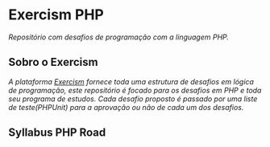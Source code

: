 # Exercism PHP

_Repositório com desafios de programação com a linguagem PHP._


## Sobro o Exercism

_A plataforma [Exercism](https://exercism.org/) fornece toda uma estrutura de desafios em lógica de programação, este repositório é focado para os desafios em PHP
e toda seu programa de estudos. Cada desafio proposto é passado por uma liste de teste(PHPUnit) para a aprovação ou não de cada um dos desafios._


## Syllabus PHP Road

[//]: # (### Basics :white_check_mark:)

[//]: # ()
[//]: # ()
[//]: # (| Title             | Quick description                                                                                                      | Full Description                                                                | My Solution                                                                                                            | Used Tests                                                                                                              |)

[//]: # (|-------------------|------------------------------------------------------------------------------------------------------------------------|---------------------------------------------------------------------------------|------------------------------------------------------------------------------------------------------------------------|-------------------------------------------------------------------------------------------------------------------------|)

[//]: # (| Hello World       | Write a function that returns the string "Hello, World!".                                                              | [Click Here]&#40;https://github.com/CleuJunior/Exercism-Java/tree/main/hello-world&#41; | [Click for the Solution]&#40;https://github.com/CleuJunior/Exercism-Java/blob/main/hello-world/src/main/java/Greeter.java&#41; | [Click for the Tests]&#40;https://github.com/CleuJunior/Exercism-Java/blob/main/hello-world/src/test/java/GreeterTest.java&#41; |)

[//]: # (| Cook your lasagna | In this exercise you're going to write some code to help you cook a brilliant lasagna from your favorite cooking book. | [Click Here]&#40;https://github.com/CleuJunior/Exercism-Java/tree/main/lasagna&#41;     | [Click for the Solution]&#40;https://github.com/CleuJunior/Exercism-Java/blob/main/lasagna/src/main/java/Lasagna.java&#41;     | [Click for the Tests]&#40;https://github.com/CleuJunior/Exercism-Java/blob/main/lasagna/src/test/java/LasagnaTest.java&#41;     |)

[//]: # ()
[//]: # ()
[//]: # (### Strings)

[//]: # ()
[//]: # ([//]: # &#40;:white_check_mark:&#41;)
[//]: # ()
[//]: # (| Title          | Quick description                                                                                                                                               | Full Description                                                                   | My Solution                                                                                                                    | Used Tests                                                                                                                      |)

[//]: # (|----------------|-----------------------------------------------------------------------------------------------------------------------------------------------------------------|------------------------------------------------------------------------------------|--------------------------------------------------------------------------------------------------------------------------------|---------------------------------------------------------------------------------------------------------------------------------|)

[//]: # (| Log Levels     | You have three tasks, each of which will take a log line and ask you to do something with it.                                                                   | [Click Here]&#40;https://github.com/CleuJunior/Exercism-Java/tree/main/log-levels&#41;     | [Click for the Solution]&#40;https://github.com/CleuJunior/Exercism-Java/blob/main/log-levels/src/main/java/LogLevels.java&#41;        | [Click for the Tests]&#40;https://github.com/CleuJunior/Exercism-Java/blob/main/log-levels/src/test/java/LogLevelsTest.java&#41;        |)

[//]: # (| Two Fer        | Two-fer or 2-fer is short for two for one. One for you and one for me.                                                                                          | [Click Here]&#40;https://github.com/CleuJunior/Exercism-Java/tree/main/two-fer&#41;        | [Click for the Solution]&#40;https://github.com/CleuJunior/Exercism-Java/blob/main/two-fer/src/main/java/Twofer.java&#41;              | [Click for the Tests]&#40;https://github.com/CleuJunior/Exercism-Java/blob/main/two-fer/src/test/java/TwoferTest.java&#41;              |)

[//]: # (| Word Count     | Given a phrase, count the occurrences of each word in that phrase.                                                                                              | [Click Here]&#40;https://github.com/CleuJunior/Exercism-Java/tree/main/word-count&#41;     | [Click for the Solution]&#40;https://github.com/CleuJunior/Exercism-Java/blob/main/word-count/src/main/java/WordCount.java&#41;        | [Click for the Tests]&#40;https://github.com/CleuJunior/Exercism-Java/blob/main/word-count/src/test/java/WordCountTest.java&#41;        |)

[//]: # (| Raindrops      | Your task is to convert a number into a string that contains raindrop sounds corresponding to certain potential factors.                                        | [Click Here]&#40;https://github.com/CleuJunior/Exercism-Java/tree/main/raindrops&#41;      | [Click for the Solution]&#40;https://github.com/CleuJunior/Exercism-Java/blob/main/raindrops/src/main/java/RaindropConverter.java&#41; | [Click for the Tests]&#40;https://github.com/CleuJunior/Exercism-Java/blob/main/raindrops/src/test/java/RaindropConverterTest.java&#41; |)

[//]: # (| Isogram        | An isogram &#40;also known as a "nonpattern word"&#41; is a word or phrase without a repeating letter, however spaces and hyphens are allowed to appear multiple times. | [Click Here]&#40;https://github.com/CleuJunior/Exercism-Java/tree/main/isogram&#41;        | [Click for the Solution]&#40;https://github.com/CleuJunior/Exercism-Java/blob/main/isogram/src/main/java/IsogramChecker.java&#41;      | [Click for the Tests]&#40;https://github.com/CleuJunior/Exercism-Java/blob/main/isogram/src/test/java/IsogramCheckerTest.java&#41;      |)

[//]: # (| Reverse String | Reverse a string.                                                                                                                                               | [Click Here]&#40;https://github.com/CleuJunior/Exercism-Java/tree/main/reverse-string&#41; | [Click for the Solution]&#40;https://github.com/CleuJunior/Exercism-Java/tree/main/reverse-string/src/main/java&#41;                   | [Click for the Tests]&#40;https://github.com/CleuJunior/Exercism-Java/tree/main/reverse-string/src/test/java&#41;                       |)

[//]: # (| Twelve Days    | Output the lyrics to 'The Twelve Days of Christmas'.                                                                                                            | [Click Here]&#40;https://github.com/CleuJunior/Exercism-Java/tree/main/twelve-days&#41;    | [Click for the Solution]&#40;https://github.com/CleuJunior/Exercism-Java/tree/main/twelve-days/src/main/java&#41;                      | [Click for the Tests]&#40;https://github.com/CleuJunior/Exercism-Java/tree/main/twelve-days/src/test/java&#41;                          |)

[//]: # (| Beer Song      | Welcome to Beer Song on Exercism's Java Track. If you need help running the tests or submitting your code, check out HELP.md.                                   | [Click Here]&#40;https://github.com/CleuJunior/Exercism-Java/tree/main/beer-song&#41;      | [Click for the Solution]&#40;https://github.com/CleuJunior/Exercism-Java/blob/main/beer-song/src/main/java/BeerSong.java&#41;          | [Click for the Tests]&#40;https://github.com/CleuJunior/Exercism-Java/blob/main/beer-song/src/test/java/BeerSongTest.java&#41;          |)

[//]: # ()
[//]: # ()
[//]: # (### Chars)

[//]: # ()
[//]: # ([//]: # &#40;:white_check_mark:&#41;)
[//]: # ()
[//]: # (| Title          | Quick description                                                                                                                  | Full Description                                                                   | My Solution                                                                                                                | Used Tests                                                                                                                       |)

[//]: # (|----------------|------------------------------------------------------------------------------------------------------------------------------------|------------------------------------------------------------------------------------|----------------------------------------------------------------------------------------------------------------------------|----------------------------------------------------------------------------------------------------------------------------------|)

[//]: # (| Scrabble Score | Welcome to Scrabble Score on Exercism's Java Track. If you need help running the tests or submitting your code, check out HELP.md. | [Click Here]&#40;https://github.com/CleuJunior/Exercism-Java/tree/main/scrabble-score&#41; | [Click for the Solution]&#40;https://github.com/CleuJunior/Exercism-Java/blob/main/scrabble-score/src/main/java/Scrabble.java&#41; | [Click for the Tests]&#40;https://github.com/CleuJunior/Exercism-Java/blob/main/scrabble-score/src/test/java/ScrabbleScoreTest.java&#41; |)

[//]: # (| Reverse String | Reverse a string.                                                                                                                  | [Click Here]&#40;https://github.com/CleuJunior/Exercism-Java/tree/main/reverse-string&#41; | [Click for the Solution]&#40;https://github.com/CleuJunior/Exercism-Java/tree/main/reverse-string/src/main/java&#41;               | [Click for the Tests]&#40;https://github.com/CleuJunior/Exercism-Java/tree/main/reverse-string/src/test/java&#41;                        |)

[//]: # ()
[//]: # ()
[//]: # (### Booleans :white_check_mark:)

[//]: # ()
[//]: # ()
[//]: # (| Title                  | Quick description                                                                                   | Full Description                                                                          | My Solution                                                                                                                                   | Used Tests                                                                                                                                     |)

[//]: # (|------------------------|-----------------------------------------------------------------------------------------------------|-------------------------------------------------------------------------------------------|-----------------------------------------------------------------------------------------------------------------------------------------------|------------------------------------------------------------------------------------------------------------------------------------------------|)

[//]: # (| Annalyn's Infiltration | In this exercise, you'll be implementing the quest logic for a new RPG game a friend is developing. | [Click Here]&#40;https://github.com/CleuJunior/Exercism-Java/tree/main/annalyns-infiltration&#41; | [Click for the Solution]&#40;https://github.com/CleuJunior/Exercism-Java/blob/main/annalyns-infiltration/src/main/java/AnnalynsInfiltration.java&#41; | [Click for the Tests]&#40;https://github.com/CleuJunior/Exercism-Java/blob/main/annalyns-infiltration/src/test/java/AnnalynsInfiltrationTest.java&#41; |)

[//]: # ()
[//]: # ()
[//]: # (### Conditionals If )

[//]: # ()
[//]: # ([//]: # &#40;:white_check_mark:&#41;)
[//]: # ()
[//]: # (| Title            | Quick description                                                                                                                                               | Full Description                                                              | My Solution                                                                                                                    | Used Tests                                                                                                                      |)

[//]: # (|------------------|-----------------------------------------------------------------------------------------------------------------------------------------------------------------|-------------------------------------------------------------------------------|--------------------------------------------------------------------------------------------------------------------------------|---------------------------------------------------------------------------------------------------------------------------------|)

[//]: # (| Play Your Cards! | In this exercise we will simulate the first turn of a Blackjack game.                                                                                           | [Click Here]&#40;https://github.com/CleuJunior/Exercism-Java/tree/main/blackjack&#41; | [Click for the Solution]&#40;https://github.com/CleuJunior/Exercism-Java/blob/main/blackjack/src/main/java/Blackjack.java&#41;         | [Click for the Tests]&#40;https://github.com/CleuJunior/Exercism-Java/blob/main/blackjack/src/test/java/BlackjackTest.java&#41;         |)

[//]: # (| Two Fer          | Two-fer or 2-fer is short for two for one. One for you and one for me.                                                                                          | [Click Here]&#40;https://github.com/CleuJunior/Exercism-Java/tree/main/two-fer&#41;   | [Click for the Solution]&#40;https://github.com/CleuJunior/Exercism-Java/blob/main/two-fer/src/main/java/Twofer.java&#41;              | [Click for the Tests]&#40;https://github.com/CleuJunior/Exercism-Java/blob/main/two-fer/src/test/java/TwoferTest.java&#41;              |)

[//]: # (| Raindrops        | Your task is to convert a number into a string that contains raindrop sounds corresponding to certain potential factors.                                        | [Click Here]&#40;https://github.com/CleuJunior/Exercism-Java/tree/main/raindrops&#41; | [Click for the Solution]&#40;https://github.com/CleuJunior/Exercism-Java/blob/main/raindrops/src/main/java/RaindropConverter.java&#41; | [Click for the Tests]&#40;https://github.com/CleuJunior/Exercism-Java/blob/main/raindrops/src/test/java/RaindropConverterTest.java&#41; |)

[//]: # (| Isogram          | An isogram &#40;also known as a "nonpattern word"&#41; is a word or phrase without a repeating letter, however spaces and hyphens are allowed to appear multiple times. | [Click Here]&#40;https://github.com/CleuJunior/Exercism-Java/tree/main/isogram&#41;   | [Click for the Solution]&#40;https://github.com/CleuJunior/Exercism-Java/blob/main/isogram/src/main/java/IsogramChecker.java&#41;      | [Click for the Tests]&#40;https://github.com/CleuJunior/Exercism-Java/blob/main/isogram/src/test/java/IsogramCheckerTest.java&#41;      |)

[//]: # (| Anagram          | An anagram is a rearrangement of letters to form a new word. Given a word and a list of candidates, select the sublist of anagrams of the given word.           | [Click Here]&#40;https://github.com/CleuJunior/Exercism-Java/tree/main/anagram&#41;   | [Click for the Solution]&#40;https://github.com/CleuJunior/Exercism-Java/blob/main/anagram/src/main/java/Anagram.java&#41;             | [Click for the Tests]&#40;https://github.com/CleuJunior/Exercism-Java/blob/main/anagram/src/test/java/AnagramTest.java&#41;             |)

[//]: # (| Bob              | Bob is a lackadaisical teenager. In conversation, his responses are very limited.                                                                               | [Click Here]&#40;https://github.com/CleuJunior/Exercism-Java/tree/main/bob&#41;       | [Click for the Solution]&#40;Bob is a lackadaisical teenager. In conversation, his responses are very limited.&#41;                    | [Click for the Tests]&#40;https://github.com/CleuJunior/Exercism-Java/blob/main/bob/src/test/java/BobTest.java&#41;                     |)

[//]: # ()
[//]: # ()
[//]: # (### Numbers :white_check_mark:)

[//]: # ()
[//]: # (| Title                 | Quick description                                                                                                                                                         | Full Description                                                                          | My Solution                                                                                                                   | Used Tests                                                                                                                                              |)

[//]: # (|-----------------------|---------------------------------------------------------------------------------------------------------------------------------------------------------------------------|-------------------------------------------------------------------------------------------|-------------------------------------------------------------------------------------------------------------------------------|---------------------------------------------------------------------------------------------------------------------------------------------------------|)

[//]: # (| Cars, Assemble!       | In this exercise you'll be writing code to analyze the production of an assembly line in a car factory. The assembly line's speed can range from 0 &#40;off&#41; to 10 &#40;maximum&#41;. | [Click Here]&#40;https://github.com/CleuJunior/Exercism-Java/tree/main/raindrops&#41;             | [Click for the Solution]&#40;https://github.com/CleuJunior/Exercism-Java/blob/main/cars-assemble/src/main/java/CarsAssemble.java&#41; | [Click for the Tests]&#40;https://github.com/CleuJunior/Exercism-Java/blob/main/cars-assemble/src/test/java/CarsAssembleTest.java&#41;                          |)

[//]: # (| Gigasecond            | Given a moment, determine the moment that would be after a gigasecond has passed. A gigasecond is 10^9 &#40;1,000,000,000&#41; seconds.                                           | [Click Here]&#40;https://github.com/CleuJunior/Exercism-Java/tree/main/gigasecond&#41;            | [Click for the Solution]&#40;https://github.com/CleuJunior/Exercism-Java/blob/main/gigasecond/src/main/java/Gigasecond.java&#41;      | [Click for the Tests]&#40;https://github.com/CleuJunior/Exercism-Java/blob/main/gigasecond/src/test/java/GigasecondTest.java&#41;                               |)

[//]: # (| Difference Of Squares | Find the difference between the square of the sum and the sum of the squares of the first N natural numbers.                                                              | [Click Here]&#40;https://github.com/CleuJunior/Exercism-Java/tree/main/difference-of-squares&#41; | [Click for the Solution]&#40;https://github.com/CleuJunior/Exercism-Java/tree/main/difference-of-squares&#41;                         | [Click for the Tests]&#40;https://github.com/CleuJunior/Exercism-Java/blob/main/difference-of-squares/src/test/java/DifferenceOfSquaresCalculatorTest.java&#41; |)

[//]: # (| Raindrops             | Your task is to convert a number into a string that contains raindrop sounds corresponding to certain potential factors.                                                  | [Click Here]&#40;https://github.com/CleuJunior/Exercism-Java/tree/main/raindrops&#41;             | [Click for the Solution]&#40;https://github.com/CleuJunior/Exercism-Java/tree/main/cars-assemble&#41;                                 | [Click for the Tests]&#40;https://github.com/CleuJunior/Exercism-Java/blob/main/raindrops/src/test/java/RaindropConverterTest.java&#41;                         |)

[//]: # (| Grains                | Calculate the number of grains of wheat on a chessboard given that the number on each square doubles.                                                                     | [Click Here]&#40;https://github.com/CleuJunior/Exercism-Java/tree/main/grains&#41;                | [Click for the Solution]&#40;https://github.com/CleuJunior/Exercism-Java/blob/main/grains/src/main/java/Grains.java&#41;              | [Click for the Tests]&#40;https://github.com/CleuJunior/Exercism-Java/blob/main/grains/src/test/java/GrainsTest.java&#41;                                       |)

[//]: # ()
[//]: # ()
[//]: # (### For Loops)

[//]: # ()
[//]: # ([//]: # &#40;:white_check_mark:&#41;)
[//]: # ()
[//]: # (| Title        | Quick description                                                                                                                                               | Full Description                                                                 | My Solution                                                                                                                 | Used Tests                                                                                                                   |)

[//]: # (|--------------|-----------------------------------------------------------------------------------------------------------------------------------------------------------------|----------------------------------------------------------------------------------|-----------------------------------------------------------------------------------------------------------------------------|------------------------------------------------------------------------------------------------------------------------------|)

[//]: # (| Bird Watcher | You're an avid bird watcher that keeps track of how many birds have visited your garden in the last seven days.                                                 | [Click Here]&#40;https://github.com/CleuJunior/Exercism-Java/tree/main/bird-watcher&#41; | [Click for the Solution]&#40;https://github.com/CleuJunior/Exercism-Java/blob/main/bird-watcher/src/main/java/BirdWatcher.java&#41; | [Click for the Tests]&#40;https://github.com/CleuJunior/Exercism-Java/blob/main/bird-watcher/src/test/java/BirdWatcherTest.java&#41; |)

[//]: # (| Hamming      | Calculate the Hamming Distance between two DNA strands.                                                                                                         | [Click Here]&#40;https://github.com/CleuJunior/Exercism-Java/tree/main/hamming&#41;      | [Click for the Solution]&#40;https://github.com/CleuJunior/Exercism-Java/blob/main/hamming/src/main/java/Hamming.java&#41;          | [Click for the Tests]&#40;https://github.com/CleuJunior/Exercism-Java/blob/main/hamming/src/test/java/HammingTest.java&#41;          |)

[//]: # (| Isogram      | An isogram &#40;also known as a "nonpattern word"&#41; is a word or phrase without a repeating letter, however spaces and hyphens are allowed to appear multiple times. | [Click Here]&#40;https://github.com/CleuJunior/Exercism-Java/tree/main/isogram&#41;      | [Click for the Solution]&#40;https://github.com/CleuJunior/Exercism-Java/blob/main/isogram/src/main/java/IsogramChecker.java&#41;   | [Click for the Tests]&#40;https://github.com/CleuJunior/Exercism-Java/blob/main/isogram/src/test/java/IsogramCheckerTest.java&#41;   |)

[//]: # ()
[//]: # ()
[//]: # (### For-Each Loops :white_check_mark:)

[//]: # ()
[//]: # (| Title        | Quick description                                                                                                                                               | Full Description                                                                 | My Solution                                                                                                                 | Used Tests                                                                                                                   |)

[//]: # (|--------------|-----------------------------------------------------------------------------------------------------------------------------------------------------------------|----------------------------------------------------------------------------------|-----------------------------------------------------------------------------------------------------------------------------|------------------------------------------------------------------------------------------------------------------------------|)

[//]: # (| Bird Watcher | You're an avid bird watcher that keeps track of how many birds have visited your garden in the last seven days.                                                 | [Click Here]&#40;https://github.com/CleuJunior/Exercism-Java/tree/main/bird-watcher&#41; | [Click for the Solution]&#40;https://github.com/CleuJunior/Exercism-Java/blob/main/bird-watcher/src/main/java/BirdWatcher.java&#41; | [Click for the Tests]&#40;https://github.com/CleuJunior/Exercism-Java/blob/main/bird-watcher/src/test/java/BirdWatcherTest.java&#41; |)

[//]: # ()
[//]: # ()
[//]: # (### Arrays)

[//]: # ()
[//]: # ([//]: # &#40;:white_check_mark:&#41;)
[//]: # ()
[//]: # (| Title               | Quick description                                                                                                                                                                                                                                                                             | Full Description                                                                        | My Solution                                                                                                                              | Used Tests                                                                                                                                |)

[//]: # (|---------------------|-----------------------------------------------------------------------------------------------------------------------------------------------------------------------------------------------------------------------------------------------------------------------------------------------|-----------------------------------------------------------------------------------------|------------------------------------------------------------------------------------------------------------------------------------------|-------------------------------------------------------------------------------------------------------------------------------------------|)

[//]: # (| Bird Watcher        | You're an avid bird watcher that keeps track of how many birds have visited your garden in the last seven days.                                                                                                                                                                               | [Click Here]&#40;https://github.com/CleuJunior/Exercism-Java/tree/main/bird-watcher&#41;        | [Click for the Solution]&#40;https://github.com/CleuJunior/Exercism-Java/blob/main/bird-watcher/src/main/java/BirdWatcher.java&#41;              | [Click for the Tests]&#40;https://github.com/CleuJunior/Exercism-Java/blob/main/bird-watcher/src/test/java/BirdWatcherTest.java&#41;              |)

[//]: # (| Scrabble Score      | Welcome to Scrabble Score on Exercism's Java Track. If you need help running the tests or submitting your code, check out HELP.md.                                                                                                                                                            | [Click Here]&#40;https://github.com/CleuJunior/Exercism-Java/tree/main/scrabble-score&#41;      | [Click for the Solution]&#40;https://github.com/CleuJunior/Exercism-Java/blob/main/scrabble-score/src/main/java/Scrabble.java&#41;               | [Click for the Tests]&#40;https://github.com/CleuJunior/Exercism-Java/blob/main/scrabble-score/src/test/java/ScrabbleScoreTest.java&#41;          |)

[//]: # (| Anagram             | An anagram is a rearrangement of letters to form a new word. Given a word and a list of candidates, select the sublist of anagrams of the given word.                                                                                                                                         | [Click Here]&#40;https://github.com/CleuJunior/Exercism-Java/tree/main/anagram&#41;             | [Click for the Solution]&#40;https://github.com/CleuJunior/Exercism-Java/blob/main/anagram/src/main/java/Anagram.java&#41;                       | [Click for the Tests]&#40;https://github.com/CleuJunior/Exercism-Java/blob/main/anagram/src/test/java/AnagramTest.java&#41;                       |)

[//]: # (| D&D Character       | For a game of Dungeons & Dragons, each player starts by generating a character they can play with. This character has, among other things, six abilities; strength, dexterity, constitution, intelligence, wisdom and charisma. These six abilities have scores that are determined randomly. | [Click Here]&#40;https://github.com/CleuJunior/Exercism-Java/tree/main/dnd-character&#41;       | [Click for the Solution]&#40;https://github.com/CleuJunior/Exercism-Java/blob/main/dnd-character/src/main/java/DnDCharacter.java&#41;            | [Click for the Tests]&#40;https://github.com/CleuJunior/Exercism-Java/blob/main/dnd-character/src/test/java/DnDCharacterTest.java&#41;            |)

[//]: # (| Resistor Color      | If you want to build something using a Raspberry Pi, you'll probably use resistors. For this exercise, you need to know two things about them:                                                                                                                                                | [Click Here]&#40;https://github.com/CleuJunior/Exercism-Java/tree/main/resistor-color&#41;      | [Click for the Solution]&#40;https://github.com/CleuJunior/Exercism-Java/blob/main/resistor-color/src/main/java/ResistorColor.java&#41;          | [Click for the Tests]&#40;https://github.com/CleuJunior/Exercism-Java/blob/main/resistor-color/src/test/java/ResistorColorTest.java&#41;          |)

[//]: # (| Resistor Color Duo  | If you want to build something using a Raspberry Pi, you'll probably use resistors. For this exercise, you need to know two things about them:                                                                                                                                                | [Click Here]&#40;https://github.com/CleuJunior/Exercism-Java/tree/main/resistor-color-duo&#41;  | [Click for the Solution]&#40;https://github.com/CleuJunior/Exercism-Java/blob/main/resistor-color-duo/src/main/java/ResistorColorDuo.java&#41;   | [Click for the Tests]&#40;https://github.com/CleuJunior/Exercism-Java/blob/main/resistor-color-duo/src/test/java/ResistorColorDuoTest.java&#41;   |)

[//]: # (| Protein Translation | Translate RNA sequences into proteins. RNA can be broken into three nucleotide sequences called codons, and then translated to a polypeptide like so:                                                                                                                                         | [Click Here]&#40;https://github.com/CleuJunior/Exercism-Java/tree/main/protein-translation&#41; | [Click for the Solution]&#40;https://github.com/CleuJunior/Exercism-Java/blob/main/protein-translation/src/main/java/ProteinTranslator.java&#41; | [Click for the Tests]&#40;https://github.com/CleuJunior/Exercism-Java/blob/main/protein-translation/src/test/java/ProteinTranslatorTest.java&#41; |)

[//]: # ()
[//]: # ()
[//]: # (### List)

[//]: # ()
[//]: # ([//]: # &#40;:white_check_mark:&#41;)
[//]: # ()
[//]: # (| Title            | Quick description                                                                                                                                                                                                                                            | Full Description                                                                    | My Solution                                                                                                                     | Used Tests                                                                                                                       |)

[//]: # (|------------------|--------------------------------------------------------------------------------------------------------------------------------------------------------------------------------------------------------------------------------------------------------------|-------------------------------------------------------------------------------------|---------------------------------------------------------------------------------------------------------------------------------|----------------------------------------------------------------------------------------------------------------------------------|)

[//]: # (| Karl's Languages | Karl wants to keep track of a list of languages to learn on Exercism's website. Karl needs to be able to add new languages, remove old ones and check if certain languages are in the list. It would be very exciting if Karl wants to learn Java or Kotlin! | [Click Here]&#40;https://github.com/CleuJunior/Exercism-Java/tree/main/karls-languages&#41; | [Click for the Solution]&#40;https://github.com/CleuJunior/Exercism-Java/blob/main/karls-languages/src/main/java/LanguageList.java&#41; | [Click for the Tests]&#40;https://github.com/CleuJunior/Exercism-Java/blob/main/karls-languages/src/test/java/LanguageListTest.java&#41; |)

[//]: # (| Anagram          | An anagram is a rearrangement of letters to form a new word. Given a word and a list of candidates, select the sublist of anagrams of the given word.                                                                                                        | [Click Here]&#40;https://github.com/CleuJunior/Exercism-Java/tree/main/anagram&#41;         | [Click for the Solution]&#40;https://github.com/CleuJunior/Exercism-Java/blob/main/anagram/src/main/java/Anagram.java&#41;              | [Click for the Tests]&#40;https://github.com/CleuJunior/Exercism-Java/blob/main/anagram/src/test/java/AnagramTest.java&#41;              |)

[//]: # ()
[//]: # ()
[//]: # (### Switch Statements )

[//]: # ()
[//]: # ([//]: # &#40;:white_check_mark:&#41;)
[//]: # ()
[//]: # (| Title                 | Quick description                                                                                                                                                         | Full Description                                                                          | My Solution                                                                                                                   | Used Tests                                                                                                                                              |)

[//]: # (|-----------------------|---------------------------------------------------------------------------------------------------------------------------------------------------------------------------|-------------------------------------------------------------------------------------------|-------------------------------------------------------------------------------------------------------------------------------|---------------------------------------------------------------------------------------------------------------------------------------------------------|)

[//]: # (| Cars, Assemble!       | In this exercise you'll be writing code to analyze the production of an assembly line in a car factory. The assembly line's speed can range from 0 &#40;off&#41; to 10 &#40;maximum&#41;. | [Click Here]&#40;https://github.com/CleuJunior/Exercism-Java/tree/main/raindrops&#41;             | [Click for the Solution]&#40;https://github.com/CleuJunior/Exercism-Java/blob/main/cars-assemble/src/main/java/CarsAssemble.java&#41; | [Click for the Tests]&#40;https://github.com/CleuJunior/Exercism-Java/blob/main/cars-assemble/src/test/java/CarsAssembleTest.java&#41;                          |)

[//]: # ()
[//]: # ()
[//]: # (### Generic Types)

[//]: # ()
[//]: # ([//]: # &#40;:white_check_mark:&#41;)
[//]: # ()
[//]: # (| Title            | Quick description                                                                                                                                                                                                                                            | Full Description                                                                    | My Solution                                                                                                                     | Used Tests                                                                                                                       |)

[//]: # (|------------------|--------------------------------------------------------------------------------------------------------------------------------------------------------------------------------------------------------------------------------------------------------------|-------------------------------------------------------------------------------------|---------------------------------------------------------------------------------------------------------------------------------|----------------------------------------------------------------------------------------------------------------------------------|)

[//]: # (| Karl's Languages | Karl wants to keep track of a list of languages to learn on Exercism's website. Karl needs to be able to add new languages, remove old ones and check if certain languages are in the list. It would be very exciting if Karl wants to learn Java or Kotlin! | [Click Here]&#40;https://github.com/CleuJunior/Exercism-Java/tree/main/karls-languages&#41; | [Click for the Solution]&#40;https://github.com/CleuJunior/Exercism-Java/blob/main/karls-languages/src/main/java/LanguageList.java&#41; | [Click for the Tests]&#40;https://github.com/CleuJunior/Exercism-Java/blob/main/karls-languages/src/test/java/LanguageListTest.java&#41; |)

[//]: # ()
[//]: # ()
[//]: # (### Classes)

[//]: # ()
[//]: # ([//]: # &#40;:white_check_mark:&#41;)
[//]: # ()
[//]: # (| Title          | Quick description                                                                                                                | Full Description                                                                  | My Solution                                                                                                                  | Used Tests                                                                                                                    |)

[//]: # (|----------------|----------------------------------------------------------------------------------------------------------------------------------|-----------------------------------------------------------------------------------|------------------------------------------------------------------------------------------------------------------------------|-------------------------------------------------------------------------------------------------------------------------------|)

[//]: # (| Elon's Toy Car | In this exercise you'll be playing around with a remote controlled car, which you've finally saved enough money for to buy.      | [Click Here]&#40;https://github.com/CleuJunior/Exercism-Java/tree/main/elons-toy-car&#41; | [Click for the Solution]&#40;https://github.com/CleuJunior/Exercism-Java/blob/main/elons-toy-car/src/main/java/ElonsToyCar.java&#41; | [Click for the Tests]&#40;https://github.com/CleuJunior/Exercism-Java/blob/main/elons-toy-car/src/test/java/ElonsToyCarTest.java&#41; |)

[//]: # (| Bank Account   | Welcome to Bank Account on Exercism's Java Track. If you need help running the tests or submitting your code, check out HELP.md. | [Click Here]&#40;https://github.com/CleuJunior/Exercism-Java/tree/main/bank-account&#41;  | [Click for the Solution]&#40;https://github.com/CleuJunior/Exercism-Java/blob/main/bank-account/src/main/java/BankAccount.java&#41;  | [Click for the Tests]&#40;https://github.com/CleuJunior/Exercism-Java/blob/main/bank-account/src/test/java/BankAccountTest.java&#41;  |)

[//]: # ()
[//]: # ()
[//]: # (### Interfaces :white_check_mark:)

[//]: # ()
[//]: # (| Title                      | Quick description                                                                                                                                                                                                                                  | Full Description                                                                               | My Solution                                                                                                              | Used Tests                                                                                                                                      |)

[//]: # (|----------------------------|----------------------------------------------------------------------------------------------------------------------------------------------------------------------------------------------------------------------------------------------------|------------------------------------------------------------------------------------------------|--------------------------------------------------------------------------------------------------------------------------|-------------------------------------------------------------------------------------------------------------------------------------------------|)

[//]: # (| Remote Control Competition | An experimental car has been developed and the test track needs to be adapted to handle both production and experimental models. The two types of car have already been built and you need to find a way to deal with them both on the test track. | [Click Here]&#40;https://github.com/CleuJunior/Exercism-Java/tree/main/remote-control-competition&#41; | [Click for the Solution]&#40;https://github.com/CleuJunior/Exercism-Java/tree/main/remote-control-competition/src/main/java&#41; | [Click for the Tests]&#40;https://github.com/CleuJunior/Exercism-Java/blob/main/remote-control-competition/src/test/java/RemoteControlCarTest.java&#41; |)

[//]: # ()
[//]: # ()
[//]: # (### Constructors )

[//]: # ()
[//]: # ([//]: # &#40;:white_check_mark:&#41;)
[//]: # ()
[//]: # (| Title                      | Quick description                                                                                                                                                                                                                                                                             | Full Description                                                                   | My Solution                                                                                                                    | Used Tests                                                                                                                      |)

[//]: # (|----------------------------|-----------------------------------------------------------------------------------------------------------------------------------------------------------------------------------------------------------------------------------------------------------------------------------------------|------------------------------------------------------------------------------------|--------------------------------------------------------------------------------------------------------------------------------|---------------------------------------------------------------------------------------------------------------------------------|)

[//]: # (| Remote Control Competition | In this exercise you'll be organizing races between various types of remote controlled cars. Each car has its own speed and battery drain characteristics.                                                                                                                                    | [Click Here]&#40;https://github.com/CleuJunior/Exercism-Java/tree/main/need-for-speed&#41; | [Click for the Solution]&#40;https://github.com/CleuJunior/Exercism-Java/blob/main/need-for-speed/src/main/java/NeedForSpeed.java&#41; | [Click for the Tests]&#40;https://github.com/CleuJunior/Exercism-Java/blob/main/need-for-speed/src/test/java/NeedForSpeedTest.java&#41; |)

[//]: # (| Bank Account               | Welcome to Bank Account on Exercism's Java Track. If you need help running the tests or submitting your code, check out HELP.md.                                                                                                                                                              | [Click Here]&#40;https://github.com/CleuJunior/Exercism-Java/tree/main/bank-account&#41;   | [Click for the Solution]&#40;https://github.com/CleuJunior/Exercism-Java/blob/main/bank-account/src/main/java/BankAccount.java&#41;    | [Click for the Tests]&#40;https://github.com/CleuJunior/Exercism-Java/blob/main/bank-account/src/test/java/BankAccountTest.java&#41;    |)

[//]: # (| D&D Character              | For a game of Dungeons & Dragons, each player starts by generating a character they can play with. This character has, among other things, six abilities; strength, dexterity, constitution, intelligence, wisdom and charisma. These six abilities have scores that are determined randomly. | [Click Here]&#40;https://github.com/CleuJunior/Exercism-Java/tree/main/dnd-character&#41;  | [Click for the Solution]&#40;https://github.com/CleuJunior/Exercism-Java/blob/main/dnd-character/src/main/java/DnDCharacter.java&#41;  | [Click for the Tests]&#40;https://github.com/CleuJunior/Exercism-Java/blob/main/dnd-character/src/test/java/DnDCharacterTest.java&#41;  |)

[//]: # ()
[//]: # ()
[//]: # (### Inheritance :white_check_mark:)

[//]: # ()
[//]: # (| Title                | Quick description                                                                                                                                                                                                                                | Full Description                                                                         | My Solution                                                                                                                     | Used Tests                                                                                                                       |)

[//]: # (|----------------------|--------------------------------------------------------------------------------------------------------------------------------------------------------------------------------------------------------------------------------------------------|------------------------------------------------------------------------------------------|---------------------------------------------------------------------------------------------------------------------------------|----------------------------------------------------------------------------------------------------------------------------------|)

[//]: # (| Wizards and Warriors | Welcome to Wizards and Warriors on Exercism's Java Track. If you need help running the tests or submitting your code, check out HELP.md. If you get stuck on the exercise, check out HINTS.md, but try and solve it without using those first :&#41; | [Click Here]&#40;https://github.com/CleuJunior/Exercism-Java/tree/main/wizards-and-warriors&#41; | [Click for the Solution]&#40;https://github.com/CleuJunior/Exercism-Java/blob/main/wizards-and-warriors/src/main/java/Fighter.java&#41; | [Click for the Tests]&#40;https://github.com/CleuJunior/Exercism-Java/blob/main/wizards-and-warriors/src/test/java/FighterTest.java&#41; |)
